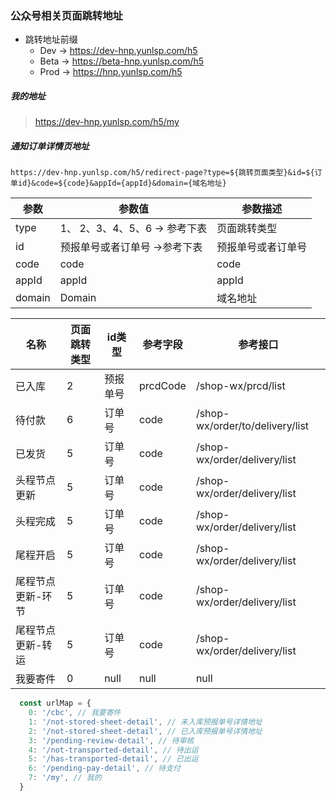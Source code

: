 ###  公众号相关页面跳转地址

- 跳转地址前缀
  - Dev  ->  https://dev-hnp.yunlsp.com/h5
  - Beta ->   https://beta-hnp.yunlsp.com/h5
  - Prod ->  https://hnp.yunlsp.com/h5



#####  我的地址

> https://dev-hnp.yunlsp.com/h5/my

##### 通知订单详情页地址

```http
https://dev-hnp.yunlsp.com/h5/redirect-page?type=${跳转页面类型}&id=${订单id}&code=${code}&appId={appId}&domain={域名地址}
```

| 参数   | 参数值                        | 参数描述           |
| ------ | ----------------------------- | ------------------ |
| type   | 1、 2、3、4、5、6 -> 参考下表 | 页面跳转类型       |
| id     | 预报单号或者订单号 ->参考下表 | 预报单号或者订单号 |
| code   | code                          | code               |
| appId  | appId                         | appId              |
| domain | Domain                        | 域名地址           |

| 名称              | 页面跳转类型 | id类型   | 参考字段 | 参考接口                        |
| ----------------- | ------------ | -------- | -------- | ------------------------------- |
| 已入库            | 2            | 预报单号 | prcdCode | /shop-wx/prcd/list              |
| 待付款            | 6            | 订单号   | code     | /shop-wx/order/to/delivery/list |
| 已发货            | 5            | 订单号   | code     | /shop-wx/order/delivery/list    |
| 头程节点更新      | 5            | 订单号   | code     | /shop-wx/order/delivery/list    |
| 头程完成          | 5            | 订单号   | code     | /shop-wx/order/delivery/list    |
| 尾程开启          | 5            | 订单号   | code     | /shop-wx/order/delivery/list    |
| 尾程节点更新-环节 | 5            | 订单号   | code     | /shop-wx/order/delivery/list    |
| 尾程节点更新-转运 | 5            | 订单号   | code     | /shop-wx/order/delivery/list    |
| 我要寄件          | 0            | null     | null     | null                            |

```js
  const urlMap = {
    0: '/cbc', // 我要寄件
    1: '/not-stored-sheet-detail', // 未入库预报单号详情地址
    2: '/not-stored-sheet-detail', // 已入库预报单号详情地址
    3: '/pending-review-detail', // 待审核
    4: '/not-transported-detail', // 待出运
    5: '/has-transported-detail', // 已出运
    6: '/pending-pay-detail', // 待支付
    7: '/my', // 我的
  }
```

